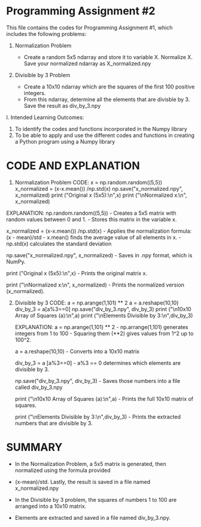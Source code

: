 # Programming Assignment #2
This file contains the codes for Programming Assignment #1, which includes the following problems:
1. Normalization Problem
   - Create a random 5x5 ndarray and store it to variable X. Normalize X. Save your normalized ndarray as X_normalized.npy
   
2. Divisible by 3 Problem
   - Create a 10x10 ndarray which are the squares of the first 100 positive integers.
   - From this ndarray, determine all the elements that are divisble by 3. Save the result as div_by_3.npy

I. Intended Learning Outcomes:
1. To identify the codes and functions incorporated in the Numpy library
2. To be able to apply and use the different codes and functions in creating a Python program using a
Numpy library

# CODE AND EXPLANATION

1. Normalization Problem
  CODE:
  x = np.random.random((5,5)) 
  x_normalized = (x-x.mean()) /np.std(x)
  np.save("x_normalized.npy", x_normalized)
  print ("Original x (5x5):\n",x)
  print ("\nNormalized x:\n", x_normalized)

  EXPLANATION:
  np.random.random((5,5)) - Creates a 5x5 matrix with random values between 0 and 1. 
                          - Stores this matrix in the variable x.

  x_normalized = (x-x.mean()) /np.std(x) - Applies the normalization formula: (x - mean)/std
                                         - x.mean() finds the average value of all elements in x.
                                         - np.std(x) calculates the standard deviation 

  np.save("x_normalized.npy", x_normalized) - Saves in .npy format, which is NumPy.

  print ("Original x (5x5):\n",x) - Prints the original matrix x.
  
  print ("\nNormalized x:\n", x_normalized) - Prints the normalized version (x_normalized).

  2. Divisible by 3
     CODE:
     a = np.arange(1,101) ** 2
     a = a.reshape(10,10)
     div_by_3 = a[a%3==0]
     np.save("div_by_3.npy", div_by_3)
     print ("\n10x10 Array of Squares (a):\n",a)
     print ("\nElements Divisible by 3:\n",div_by_3)

     EXPLANATION:
     a = np.arange(1,101) ** 2 - np.arrange(1,101) generates integers from 1 to 100
                               - Squaring them (**2) gives values from 1^2 up to 100^2.

     a = a.reshape(10,10) - Converts into a 10x10 matrix

     div_by_3 = a [a%3==0] - a%3 == 0 determines which elements are divisible by 3.

     np.save("div_by_3.npy", div_by_3) - Saves those numbers into a file called div_by_3.npy
    
     print ("\n10x10 Array of Squares (a):\n",a) - Prints the full 10x10 matrix of squares.
     
     print ("\nElements Divisible by 3:\n",div_by_3) - Prints the extracted numbers that are divisible by 3.
     
  # SUMMARY

  - In the Normalization Problem, a 5x5 matrix is generated, then normalized using the formula provided
  - (x-mean)/std. Lastly, the result is saved in a file named x_normalized.npy

  - In the Divisible by 3 problem, the squares of numbers 1 to 100 are arranged into a 10x10 matrix.
  - Elements are extracted and saved in a file named div_by_3.npy.

